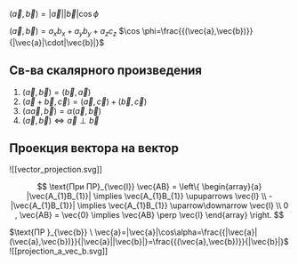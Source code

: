 $(\vec{a},\vec{b})=|\vec{a}||\vec{b}|\cos \phi$

$(\vec{a},\vec{b})=a_{x}b_{x}+a_{y}b_{y}+a_{z}c_{z}$
$\cos \phi=\frac{{(\vec{a},\vec{b})}}{|\vec{a}|\cdot|\vec{b}|}$

## Св-ва скалярного произведения

1. $(\vec{a},\vec{b})=(\vec{b},\vec{a})$
2. $(\vec{a}+\vec{b},\vec{c})=(\vec{a},\vec{c})+(\vec{b},\vec{c})$
3. $(\alpha \vec{a},\vec{b})=\alpha(\vec{a},\vec{b})$
4. $(\vec{a},\vec{b})\Longleftrightarrow \vec{a}\perp\vec{b}$

## Проекция вектора на вектор
![[vector_projection.svg]]

$$
\text{При ПР}_{\vec{l}} \vec{AB} =
\left\{
\begin{array}{a} 
|\vec{A_{1}B_{1}}| \implies  \vec{A_{1}B_{1}} \upuparrows \vec{l} \\
-|\vec{A_{1}B_{1}}| \implies  \vec{A_{1}B_{1}} \uparrow\downarrow \vec{l} \\
0 ,  \vec{AB} = \vec{0} \implies  \vec{AB} \perp \vec{l}
\end{array}
\right.
$$


$\text{ПР }_{\vec{b}} \ \vec{a}=|\vec{a}|\cos\alpha=\frac{{|\vec{a}|(\vec{a},\vec{b})}}{|\vec{a}||\vec{b}|}=\frac{{(\vec{a},\vec{b})}}{|\vec{b}|}$
![[projection_a_vec_b.svg]]